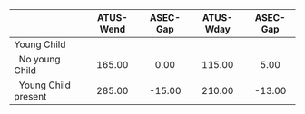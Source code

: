 
|                      |    ATUS-Wend |     ASEC-Gap |    ATUS-Wday |     ASEC-Gap |
| -------------------- | :----------: | :----------: | :----------: | :----------: |
| Young Child          |              |              |              |              |
| &nbsp;&nbsp;No young Child |       165.00 |         0.00 |       115.00 |         5.00 |
| &nbsp;&nbsp;Young Child present |       285.00 |       -15.00 |       210.00 |       -13.00 |

